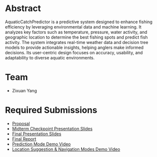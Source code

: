 # Abstract

AquaticCatchPredictor is a predictive system designed to enhance fishing efficiency by leveraging environmental data and machine learning. It analyzes key factors such as temperature, pressure, water activity, and geographic location to determine the best fishing spots and predict fish activity. The system integrates real-time weather data and decision tree models to provide actionable insights, helping anglers make informed decisions. Its user-centric design focuses on accuracy, usability, and adaptability to diverse aquatic environments.

# Team

* Zixuan Yang


# Required Submissions  

* [Proposal](proposal.md)
* [Midterm Checkpoint Presentation Slides](midtermPresentation.pdf)
* [Final Presentation Slides](https://docs.google.com/presentation/d/1H-CBQTqb1kGFo9P-xzhdKyaAK2egp4QP/edit?usp=sharing&ouid=104125736222199784134&rtpof=true&sd=true)
* [Final Report](report.md)
* [Prediction Mode Demo Video](https://drive.google.com/file/d/1JTeIy1hggbkSafa4Nath8DWK5p9Q1THv/view?usp=sharing)
* [Location Suggestion & Navigation Modes Demo Video](https://drive.google.com/file/d/1JZ9xc8-V4VDqHVV1dyS5ZUOEnqnyqMGk/view?usp=sharing)
